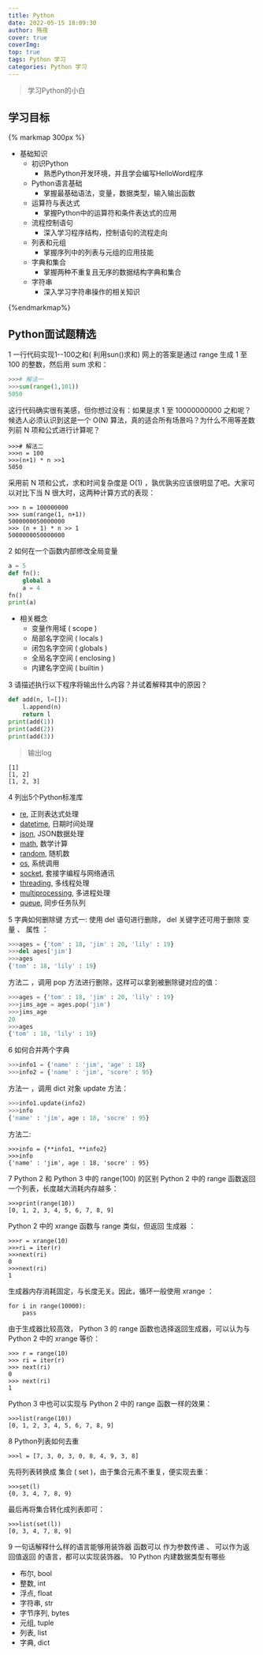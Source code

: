 ```yaml
---
title: Python
date: 2022-05-15 18:09:30
author: 殇夜
cover: true
coverImg: 
top: true
tags: Python 学习
categories: Python 学习
---
```

>学习Python的小白

<!--more-->
## 学习目标
{% markmap 300px %}
- 基础知识
  - 初识Python
       - 熟悉Python开发环境，并且学会编写HelloWord程序
  - Python语言基础
    - 掌握最基础语法，变量，数据类型，输入输出函数
  - 运算符与表达式
    - 掌握Python中的运算符和条件表达式的应用
  - 流程控制语句
    - 深入学习程序结构，控制语句的流程走向
  - 列表和元组
    - 掌握序列中的列表与元组的应用技能
  - 字典和集合
    - 掌握两种不重复且无序的数据结构字典和集合
  - 字符串
    - 深入学习字符串操作的相关知识

{%endmarkmap%}

## Python面试题精选
1 一行代码实现1--100之和( 利用sun()求和)
网上的答案是通过 range 生成 1 至 100 的整数，然后用 sum 求和：
``` Python
>>># 解法一
>>>sum(range(1,101))
5050
```
这行代码确实很有美感，但你想过没有：如果是求 1 至 10000000000 之和呢？候选人必须认识到这是一个 O(N) 算法，真的适合所有场景吗？为什么不用等差数列前 N 项和公式进行计算呢？
```
>>># 解法二
>>>n = 100
>>>(n+1) * n >>1
5050
```
采用前 N 项和公式，求和时间复杂度是 O(1) ，孰优孰劣应该很明显了吧。大家可以对比下当 N 很大时，这两种计算方式的表现：
```
>>> n = 100000000
>>> sum(range(1, n+1))
5000000050000000
>>> (n + 1) * n >> 1
5000000050000000
```
2 如何在一个函数内部修改全局变量
```` Python
a = 5
def fn():
    global a
    a = 4
fn()
print(a)
````
- 相关概念
    - 变量作用域 ( scope )
    - 局部名字空间 ( locals )
    - 闭包名字空间 ( globals )
    - 全局名字空间 ( enclosing )
    - 内建名字空间 ( builtin )
    
3 请描述执行以下程序将输出什么内容？并试着解释其中的原因？
``` Python
def add(n, l=[]):
    l.append(n)
    return l
print(add(1))
print(add(2))
print(add(3))
```
>输出log
```
[1]
[1, 2]
[1, 2, 3]
```

4 列出5个Python标准库
- [re](https://docs.python.org/3/library/re.html), 正则表达式处理
- [datetime](https://docs.python.org/3/library/datetime.html), 日期时间处理
- [json](https://docs.python.org/3/library/json.html), JSON数据处理
- [math](https://docs.python.org/3/library/math.html), 数学计算
- [random](https://docs.python.org/3/library/random.html), 随机数
- [os](https://docs.python.org/3/library/os.html), 系统调用
- [socket](https://docs.python.org/3/library/socket.html), 套接字编程与网络通讯
- [threading](https://docs.python.org/3/library/threading.html), 多线程处理
- [multiprocessing](https://docs.python.org/3/library/multiprocessing.html), 多进程处理
- [queue](https://docs.python.org/3/library/queue.html), 同步任务队列

5 字典如何删除键
方式一: 使用 del 语句进行删除， del 关键字还可用于删除 变量 、 属性 ：
```Python
>>>ages = {'tom' : 18, 'jim' : 20, 'lily' : 19}
>>>del ages['jim']
>>>ages
{'tom' : 18, 'lily' : 19} 
```
方法二 ，调用 pop 方法进行删除，这样可以拿到被删除键对应的值：
``` Python
>>>ages = {'tom' : 18, 'jim' : 20, 'lily' : 19}
>>>jims_age = ages.pop('jim')
>>>jims_age
20
>>>ages
{'tom' : 18, 'lily' : 19}
```
6 如何合并两个字典
``` Python
>>>info1 = {'name' : 'jim', 'age' : 18}
>>>info2 = {'name' : 'jim', 'score' : 95}
```
方法一 ，调用 dict 对象 update 方法：
```Python
>>>info1.update(info2)
>>>info
{'name' : 'jim', age : 18, 'socre' : 95}
```
方法二:
```
>>>info = {**info1, **info2}
>>>info
{'name' : 'jim', age : 18, 'socre' : 95}
```

7 Python 2 和 Python 3 中的 range(100) 的区别
Python 2 中的 range 函数返回一个列表，长度越大消耗内存越多：
````
>>>print(range(10))
[0, 1, 2, 3, 4, 5, 6, 7, 8, 9]
````
Python 2 中的 xrange 函数与 range 类似，但返回 生成器 ：
```
>>>r = xrange(10)
>>>ri = iter(r)
>>>next(ri)
0
>>>next(ri)
1
```
生成器内存消耗固定，与长度无关。因此，循环一般使用 xrange ：
```
for i in range(10000):
    pass
```
由于生成器比较高效， Python 3 的 range 函数也选择返回生成器，可以认为与 Python 2 中的 xrange 等价：

```
>>> r = range(10)
>>> ri = iter(r)
>>> next(ri)
0
>>> next(ri)
1
```
Python 3 中也可以实现与 Python 2 中的 range 函数一样的效果：
```
>>>list(range(10))
[0, 1, 2, 3, 4, 5, 6, 7, 8, 9]
```
8 Python列表如何去重
```
>>>l = [7, 3, 0, 3, 0, 8, 4, 9, 3, 8]
```
先将列表转换成 集合 ( set )，由于集合元素不重复，便实现去重：
```
>>>set(l)
{0, 3, 4, 7, 8, 9}
```
最后再将集合转化成列表即可：
```
>>>list(set(l))
[0, 3, 4, 7, 8, 9]
```
9 一句话解释什么样的语言能够用装饰器
函数可以 作为参数传递 、 可以作为返回值返回 的语言，都可以实现装饰器。
10 Python 内建数据类型有哪些
- 布尔, bool
- 整数, int
- 浮点, float
- 字符串, str
- 字节序列, bytes
- 元组, tuple
- 列表, list
- 字典, dict